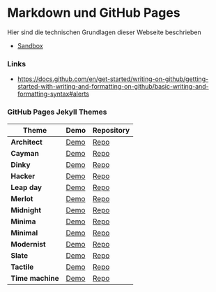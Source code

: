 # Markdown und GitHub Pages

Hier sind die technischen Grundlagen dieser Webseite beschrieben

- [Sandbox](pages/sandbox.md)

### Links
- https://docs.github.com/en/get-started/writing-on-github/getting-started-with-writing-and-formatting-on-github/basic-writing-and-formatting-syntax#alerts


### GitHub Pages Jekyll Themes

Theme | Demo | Repository
------|------|-----------
**Architect** | [Demo](https://pages-themes.github.io/architect) | [Repo](https://github.com/pages-themes/architect)
**Cayman** | [Demo](https://pages-themes.github.io/cayman) | [Repo](https://github.com/pages-themes/cayman)
**Dinky** | [Demo](https://pages-themes.github.io/dinky) | [Repo](https://github.com/pages-themes/dinky)
**Hacker** | [Demo](https://pages-themes.github.io/hacker) | [Repo](https://github.com/pages-themes/hacker)
**Leap day** | [Demo](https://pages-themes.github.io/leap-day) | [Repo](https://github.com/pages-themes/leap-day)
**Merlot** | [Demo](https://pages-themes.github.io/merlot) | [Repo](https://github.com/pages-themes/merlot)
**Midnight** | [Demo](https://pages-themes.github.io/midnight) | [Repo](https://github.com/pages-themes/midnight)
**Minima** | [Demo](hhttps://jekyll.github.io/minima/) | [Repo](https://github.com/jekyll/minima)
**Minimal** | [Demo](https://pages-themes.github.io/minimal) | [Repo](https://github.com/pages-themes/minimal)
**Modernist** | [Demo](https://pages-themes.github.io/modernist/) | [Repo](https://github.com/pages-themes/modernist)
**Slate** | [Demo](https://pages-themes.github.io/slate) | [Repo](https://github.com/pages-themes/slate)
**Tactile** | [Demo](https://pages-themes.github.io/tactile) | [Repo](https://github.com/pages-themes/tactile)
**Time machine** | [Demo](https://pages-themes.github.io/time-machine) | [Repo](https://github.com/pages-themes/time-machine)